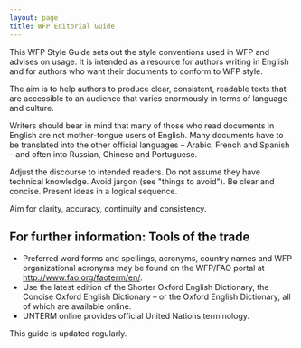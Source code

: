 ```yaml
---
layout: page
title: WFP Editorial Guide
---
```


This WFP Style Guide sets out the style conventions used in WFP and advises on usage. It is intended as a resource for authors writing in English and for authors who want their documents to conform to WFP style.

The aim is to help authors to produce clear, consistent, readable texts that are accessible to an audience that varies enormously in terms of language and culture.

Writers should bear in mind that many of those who read documents in English are not mother-tongue users of English. Many documents have to be translated into the other official languages – Arabic, French and Spanish – and often into Russian, Chinese and Portuguese.

Adjust the discourse to intended readers. Do not assume they have technical knowledge. Avoid jargon (see "things to avoid"). Be clear and concise. Present ideas in a logical sequence.

Aim for clarity, accuracy, continuity and consistency.

## For further information: Tools of the trade

* Preferred word forms and spellings, acronyms, country names and WFP organizational acronyms may be found on the WFP/FAO portal at http://www.fao.org/faoterm/en/. 
* Use the latest edition of the Shorter Oxford English Dictionary, the Concise Oxford English Dictionary – or the Oxford English Dictionary, all of which are available online.
* UNTERM online provides official United Nations terminology.

This guide is updated regularly.
